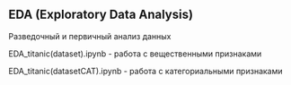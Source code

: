 ## EDA (Exploratory Data Analysis) 

Разведочный и первичный анализ данных

EDA_titanic(dataset).ipynb - работа с вещественными признаками

EDA_titanic(datasetCAT).ipynb - работа с категориальными признаками
